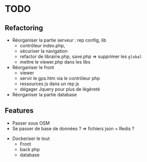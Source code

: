 # TODO

## Refactoring

  - Réorganiser la partie serveur : rep config, lib
    - contrôleur index.php, 
    - sécuriser la navigation
    - refactor de librairie.php, save.php => supprimer les `global`
    - mettre le viewer.php dans les libs
  - Réorganiser le front
    - viewer
    - servir le gps.htm via le contrôleur php
    - ressources js dans un rep js
    - dégager Jquery pour plus de légèreté
  - Réorganiser la partie database

## Features

 - Passer sous OSM
 - Se passer de base de données ? => fichiers json + Redis ?  
 + Dockeriser le tout
   + Front
   + back php
   + database